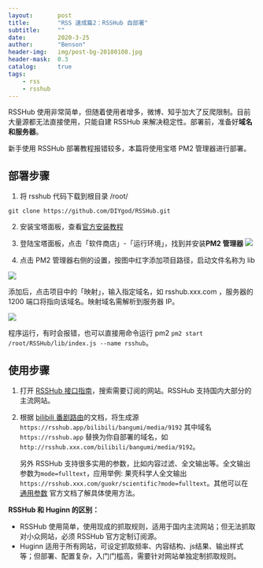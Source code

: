 ```yaml
---
layout:       post
title:        "RSS 速成篇2：RSSHub 自部署"
subtitle:     ""
date:         2020-3-25
author:       "Benson"
header-img:   img/post-bg-20180108.jpg
header-mask:  0.3
catalog:      true
tags:
    - rss
    - rsshub
---
```

RSSHub 使用非常简单，但随着使用者增多，微博、知乎加大了反爬限制。目前大量源都无法直接使用，只能自建 RSSHub 来解决稳定性。部署前，准备好**域名和服务器**。

新手使用 RSSHub 部署教程报错较多，本篇将使用宝塔 PM2 管理器进行部署。

## 部署步骤

1. 将 rsshub 代码下载到根目录 /root/
```
git clone https://github.com/DIYgod/RSSHub.git
```
2. 安装宝塔面板，查看[官方安装教程](https://www.bt.cn/bbs/thread-19376-1-1.html)
3. 登陆宝塔面板，点击「软件商店」-「运行环境」，找到并安装**PM2 管理器**
   ![](http://tc.seoipo.com/20200325120705.png)

4. 点击 PM2 管理器右侧的设置，按图中红字添加项目路径，启动文件名称为 lib

![](http://tc.seoipo.com/20200325121639.png)

添加后，点击项目中的「映射」，输入指定域名，如 rsshub.xxx.com ，服务器的 1200 端口将指向该域名。映射域名需解析到服务器 IP。

![](http://tc.seoipo.com/20200325121921.png)

程序运行，有时会报错，也可以直接用命令运行 pm2 `pm2 start /root/RSSHub/lib/index.js --name rsshub`。



## 使用步骤

1. 打开 [RSSHub 接口指南](https://docs.rsshub.app/)，搜索需要订阅的网站。RSSHub 支持国内大部分的主流网站。

2. 根据 [bilibili 番剧路由](https://docs.rsshub.app/social-media.html#bilibili)的文档，将生成源  `https://rsshub.app/bilibili/bangumi/media/9192` 其中域名 `https://rsshub.app` 替换为你自部署的域名，如`http://rsshub.xxx.com/bilibili/bangumi/media/9192`。

   另外 RSSHub 支持很多实用的参数，比如内容过滤、全文输出等。全文输出参数为`mode=fulltext`，应用举例: 果壳科学人全文输出 `https://rsshub.xxx.com/guokr/scientific?mode=fulltext`。其他可以在 [通用参数](https://docs.rsshub.app/parameter.html) 官方文档了解具体使用方法。

**RSSHub 和 Huginn 的区别：**

* RSSHub 使用简单，使用现成的抓取规则，适用于国内主流网站；但无法抓取对小众网站，必须 RSSHub 官方定制订阅源。
* Huginn 适用于所有网站，可设定抓取频率、内容结构、js结果、输出样式等；但部署、配置复杂，入门门槛高，需要针对网站单独定制抓取规则。